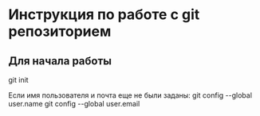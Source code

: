 # Инструкция по работе с git репозиторием

## Для начала работы
git init

Если имя пользователя и почта еще не были заданы:
git config --global user.name
git config --global user.email